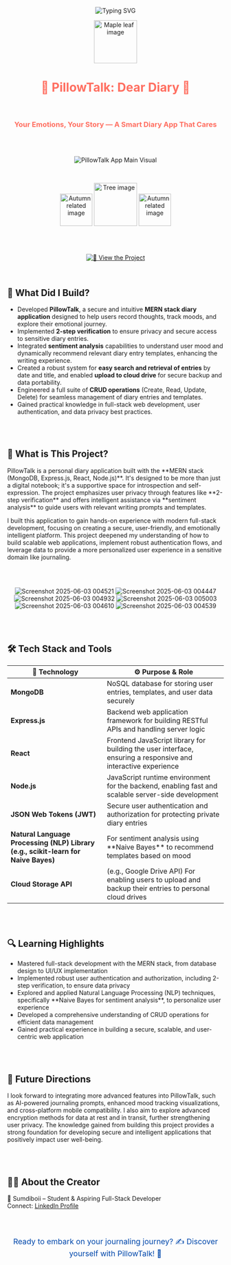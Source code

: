 <!-- TITLE with Animated Typing Effect --> <p align="center"> <img src="https://readme-typing-svg.demolab.com?font=Fira+Code&pause=1000&color=FF6F61&center=true&vCenter=true&width=500&lines=PillowTalk:+Dear+Diary;Your+Emotions,+Your+Space;Sentiment+Analysis+Meets+Your+Diary" alt="Typing SVG" /> </p> 


<p align="center">
  
  <img src="read-me-images/maple-leaf.png"  width="100" alt="Maple leaf image" />
  
</p>



<h1 align="center" style="color:#FF6F61;"> 🍂 PillowTalk: Dear Diary 🍂 </h1> 

<br>

<h3 align="center" style="color:#FF6F61;"> Your Emotions, Your Story — A Smart Diary App That Cares </h3>

<br>
<br>

<p align="center">
  <img src="read-me-images/Copy of Your paragraph text (3).png" alt="PillowTalk App Main Visual" />
</p>


<br>

<p align="center">
  <img src="read-me-images/autumn.png" alt="Autumn related image" width="75" />
  <img src="read-me-images/tree.png" alt="Tree image" width="100" />
  <img src="read-me-images/autumn.png" alt="Autumn related image" width="75" />
</p>

<br>
<br>



 <p align="center">
<a href="https://pillowtalk-dear-diary-web-app.vercel.app/">
<img src="https://img.shields.io/badge/View%20the%20Project-Live%20Demo-blue?style=for-the-badge&amp;logo=vercel" alt="🚀 View the Project" />
</a>
</p>




<br>

<h2>🚀 What Did I Build?</h2>

- Developed **PillowTalk**, a secure and intuitive **MERN stack diary application** designed to help users record thoughts, track moods, and explore their emotional journey.
- Implemented **2-step verification** to ensure privacy and secure access to sensitive diary entries.
- Integrated **sentiment analysis** capabilities to understand user mood and dynamically recommend relevant diary entry templates, enhancing the writing experience.
- Created a robust system for **easy search and retrieval of entries** by date and title, and enabled **upload to cloud drive** for secure backup and data portability.
- Engineered a full suite of **CRUD operations** (Create, Read, Update, Delete) for seamless management of diary entries and templates.
- Gained practical knowledge in full-stack web development, user authentication, and data privacy best practices.

<br><br>

<h2>📓 What is This Project?</h2>

<p>
PillowTalk is a personal diary application built with the **MERN stack (MongoDB, Express.js, React, Node.js)**. It's designed to be more than just a digital notebook; it's a supportive space for introspection and self-expression. The project emphasizes user privacy through features like **2-step verification** and offers intelligent assistance via **sentiment analysis** to guide users with relevant writing prompts and templates.
</p>
<p>
I built this application to gain hands-on experience with modern full-stack development, focusing on creating a secure, user-friendly, and emotionally intelligent platform. This project deepened my understanding of how to build scalable web applications, implement robust authentication flows, and leverage data to provide a more personalized user experience in a sensitive domain like journaling.
</p>

<br><br>

<p align="center">
  
  <img src="read-me-images/Screenshot 2025-06-03 004521.png" alt="Screenshot 2025-06-03 004521" />
  
  <img src="read-me-images/Screenshot 2025-06-03 004447.png" alt="Screenshot 2025-06-03 004447" />
  
  <img src="read-me-images/Screenshot 2025-06-03 004932.png" alt="Screenshot 2025-06-03 004932" />
  
  <img src="read-me-images/Screenshot 2025-06-03 005003.png" alt="Screenshot 2025-06-03 005003" />
  
  <img src="read-me-images/Screenshot 2025-06-03 004610.png" alt="Screenshot 2025-06-03 004610" />
  
  <img src="read-me-images/Screenshot 2025-06-03 004539.png" alt="Screenshot 2025-06-03 004539" />
  
</p>
<br>
<br>


<h2>🛠️ Tech Stack and Tools</h2>

<table aria-label="Technology stack table">
  <thead>
    <tr>
      <th>🔧 Technology</th>
      <th>⚙️ Purpose & Role</th>
    </tr>
  </thead>
  <tbody>
    <tr><td><strong>MongoDB</strong></td><td>NoSQL database for storing user entries, templates, and user data securely</td></tr>
    <tr><td><strong>Express.js</strong></td><td>Backend web application framework for building RESTful APIs and handling server logic</td></tr>
    <tr><td><strong>React</strong></td><td>Frontend JavaScript library for building the user interface, ensuring a responsive and interactive experience</td></tr>
    <tr><td><strong>Node.js</strong></td><td>JavaScript runtime environment for the backend, enabling fast and scalable server-side development</td></tr>
    <tr><td><strong>JSON Web Tokens (JWT)</strong></td><td>Secure user authentication and authorization for protecting private diary entries</td></tr>
    <tr><td><strong>Natural Language Processing (NLP) Library (e.g., scikit-learn for Naive Bayes)</strong></td><td>For sentiment analysis using **Naive Bayes** to recommend templates based on mood</td></tr>
    <tr><td><strong>Cloud Storage API</strong></td><td>(e.g., Google Drive API) For enabling users to upload and backup their entries to personal cloud drives</td></tr>
  </tbody>
</table>

<br><br>

<h2>🔍 Learning Highlights</h2>

<ul>
  <li>Mastered full-stack development with the MERN stack, from database design to UI/UX implementation</li>
  <li>Implemented robust user authentication and authorization, including 2-step verification, to ensure data privacy</li>
  <li>Explored and applied Natural Language Processing (NLP) techniques, specifically **Naive Bayes for sentiment analysis**, to personalize user experience</li>
  <li>Developed a comprehensive understanding of CRUD operations for efficient data management</li>
  <li>Gained practical experience in building a secure, scalable, and user-centric web application</li>
</ul>

<br><br>

<h2>🎯 Future Directions</h2>

<p>
I look forward to integrating more advanced features into PillowTalk, such as AI-powered journaling prompts, enhanced mood tracking visualizations, and cross-platform mobile compatibility. I also aim to explore advanced encryption methods for data at rest and in transit, further strengthening user privacy. The knowledge gained from building this project provides a strong foundation for developing secure and intelligent applications that positively impact user well-being.
</p>

<br><br>

<h2>🧑‍💻 About the Creator</h2>
<p>
  🧢 Sumdiboii – Student & Aspiring Full-Stack Developer 
  <br>
  Connect: <a href="https://linkedin.com/in/yourprofile" target="_blank" rel="noopener noreferrer">LinkedIn Profile</a> 
</p>

<br><br>

<footer style="text-align:center; font-size:1.1rem; color:#0047AB;">
  Ready to embark on your journaling journey? ✍️ Discover yourself with PillowTalk! 💖
</footer>
